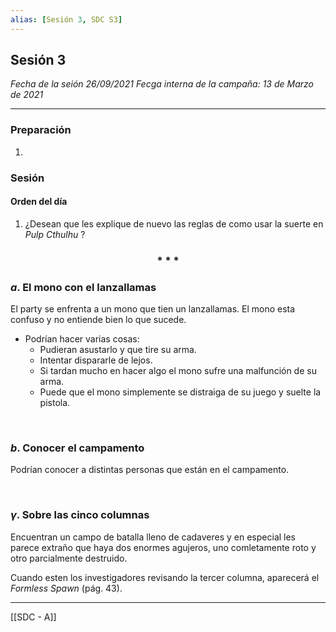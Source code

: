 ```yaml
---
alias: [Sesión 3, SDC S3]
---
```


## Sesión 3 

_Fecha de la seión 26/09/2021_
_Fecga interna de la campaña: 13 de Marzo de 2021_

---

### Preparación

1. 


### Sesión

#### Orden del día

1. ¿Desean que les explique de nuevo las reglas de como usar la suerte en _Pulp Cthulhu_ ?

<div align='center'>
	<h3> * * * </h3>
</div>

### $a$. El mono con el lanzallamas

El party se enfrenta a un mono que tien un lanzallamas. El mono esta confuso y no entiende bien lo que sucede.

+ Podrían hacer varias cosas:
	+ Pudieran asustarlo y que tire su arma.
	+ Intentar dispararle de lejos.
	+ Si tardan mucho en hacer algo el mono sufre una malfunción de su arma.
	+ Puede que el mono simplemente se distraiga de su juego y suelte la pistola.

&nbsp;

### $b$.  Conocer el campamento

Podrían conocer a distintas personas que están en el campamento.

&nbsp;

### $\gamma$. Sobre las cinco columnas

Encuentran un campo de batalla lleno de cadaveres y en especial les parece extraño que haya dos enormes agujeros, uno comletamente roto y otro parcialmente destruido.

Cuando esten los investigadores revisando la tercer columna, aparecerá el _Formless Spawn_ (pág. 43).


---

[[SDC - A]]






